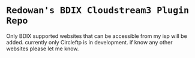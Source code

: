 # `Redowan's BDIX Cloudstream3 Plugin Repo`

Only BDIX supported websites that can be accessible from my isp will be added. currently only Circleftp is in development. if know any other websites please let me know.
